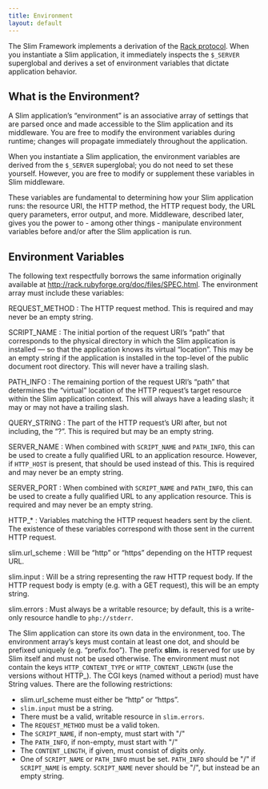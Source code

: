 ```yaml
---
title: Environment
layout: default
---
```


The Slim Framework implements a derivation of the [Rack protocol](http://rack.rubyforge.org/doc/files/SPEC.html). When
you instantiate a Slim application, it immediately inspects the `$_SERVER` superglobal and derives a set of environment
variables that dictate application behavior.

## What is the Environment?

A Slim application’s “environment” is an associative array of settings that are parsed once and made accessible to
the Slim application and its middleware. You are free to modify the environment variables during runtime; changes
will propagate immediately throughout the application.

When you instantiate a Slim application, the environment variables are derived from the `$_SERVER` superglobal; you do
not need to set these yourself. However, you are free to modify or supplement these variables in Slim middleware.

These variables are fundamental to determining how your Slim application runs: the resource URI, the HTTP method,
the HTTP request body, the URL query parameters, error output, and more. Middleware, described later, gives you
the power to - among other things - manipulate environment variables before and/or after the Slim application is run.

## Environment Variables

The following text respectfully borrows the same information originally available at
<http://rack.rubyforge.org/doc/files/SPEC.html>. The environment array must include these variables:

REQUEST_METHOD
: The HTTP request method. This is required and may never be an empty string.

SCRIPT_NAME
: The initial portion of the request URI’s “path” that corresponds to the physical directory in which the Slim
application is installed — so that the application knows its virtual “location”. This may be an empty string if the
application is installed in the top-level of the public document root directory. This will never have a trailing slash.

PATH_INFO
: The remaining portion of the request URI’s “path” that determines the “virtual” location of the HTTP request’s target resource within the Slim application context. This will always have a leading slash; it may or may not have a trailing slash.

QUERY_STRING
: The part of the HTTP request’s URI after, but not including, the “?”. This is required but may be an empty string.

SERVER_NAME
: When combined with `SCRIPT_NAME` and `PATH_INFO`, this can be used to create a fully qualified URL to an application resource. However, if `HTTP_HOST` is present, that should be used instead of this. This is required and may never be an empty string.

SERVER_PORT
: When combined with `SCRIPT_NAME` and `PATH_INFO`, this can be used to create a fully qualified URL to any application resource. This is required and may never be an empty string.

HTTP_*
: Variables matching the HTTP request headers sent by the client. The existence of these variables correspond with those sent in the current HTTP request.

slim.url_scheme
: Will be “http” or “https” depending on the HTTP request URL.

slim.input
: Will be a string representing the raw HTTP request body. If the HTTP request body is empty (e.g. with a GET request), this will be an empty string.

slim.errors
: Must always be a writable resource; by default, this is a write-only resource handle to `php://stderr`.

The Slim application can store its own data in the environment, too. The environment array’s keys must contain at least
one dot, and should be prefixed uniquely (e.g. “prefix.foo”). The prefix **slim.** is reserved for use by Slim itself
and must not be used otherwise. The environment must not contain the keys `HTTP_CONTENT_TYPE` or `HTTP_CONTENT_LENGTH`
(use the versions without HTTP_). The CGI keys (named without a period) must have String values. There are the
following restrictions:

* slim.url_scheme must either be “http” or “https”.
* `slim.input` must be a string.
* There must be a valid, writable resource in `slim.errors`.
* The `REQUEST_METHOD` must be a valid token.
* The `SCRIPT_NAME`, if non-empty, must start with "/"
* The `PATH_INFO`, if non-empty, must start with "/"
* The `CONTENT_LENGTH`, if given, must consist of digits only.
* One of `SCRIPT_NAME` or `PATH_INFO` must be set. `PATH_INFO` should be "/" if `SCRIPT_NAME` is empty. `SCRIPT_NAME`
  never should be "/", but instead be an empty string.
